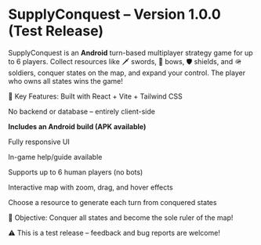 # SupplyConquest – Version 1.0.0 (Test Release)
SupplyConquest is an **Android** turn-based multiplayer strategy game for up to 6 players. Collect resources like 🗡 swords, 🏹 bows, 🛡 shields, and 🪖 soldiers, conquer states on the map, and expand your control. The player who owns all states wins the game!

🔹 Key Features:
Built with React + Vite + Tailwind CSS

No backend or database – entirely client-side

****Includes an Android build (APK available)****

Fully responsive UI

In-game help/guide available

Supports up to 6 human players (no bots)

Interactive map with zoom, drag, and hover effects

Choose a resource to generate each turn from conquered states

🎯 Objective: Conquer all states and become the sole ruler of the map!

⚠️ This is a test release – feedback and bug reports are welcome!
